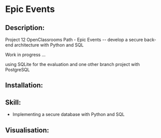 # Epic Events

## Description:
Project 12 OpenClassrooms Path - Epic Events -- develop a secure back-end architecture with Python and SQL

Work in progress ...

using SQLite for the evaluation and
one other branch project with PostgreSQL

## Installation:

## Skill:
- Implementing a secure database with Python and SQL

## Visualisation:
